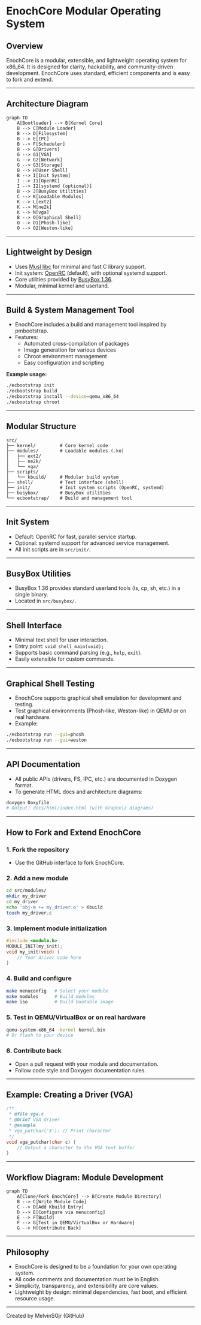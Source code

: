 # EnochCore Modular Operating System

## Overview
EnochCore is a modular, extensible, and lightweight operating system for x86_64. It is designed for clarity, hackability, and community-driven development. EnochCore uses standard, efficient components and is easy to fork and extend.

---

## Architecture Diagram

```mermaid
graph TD
    A[Bootloader] --> B[Kernel Core]
    B --> C[Module Loader]
    B --> D[Filesystem]
    B --> E[IPC]
    B --> F[Scheduler]
    B --> G[Drivers]
    G --> G1[VGA]
    G --> G2[Network]
    G --> G3[Storage]
    B --> H[User Shell]
    B --> I[Init System]
    I --> I1[OpenRC]
    I --> I2[systemd (optional)]
    B --> J[BusyBox Utilities]
    C --> K[Loadable Modules]
    K --> L[ext2]
    K --> M[ne2k]
    K --> N[vga]
    B --> O[Graphical Shell]
    O --> O1[Phosh-like]
    O --> O2[Weston-like]
```

---

## Lightweight by Design
- Uses [Musl libc](https://musl.libc.org/) for minimal and fast C library support.
- Init system: [OpenRC](https://github.com/OpenRC/openrc) (default), with optional systemd support.
- Core utilities provided by [BusyBox 1.36](https://busybox.net/).
- Modular, minimal kernel and userland.

---

## Build & System Management Tool
- EnochCore includes a build and management tool inspired by pmbootstrap.
- Features:
  - Automated cross-compilation of packages
  - Image generation for various devices
  - Chroot environment management
  - Easy configuration and scripting

**Example usage:**
```sh
./ecbootstrap init
./ecbootstrap build
./ecbootstrap install --device=qemu_x86_64
./ecbootstrap chroot
```

---

## Modular Structure
```
src/
├── kernel/         # Core kernel code
├── modules/        # Loadable modules (.ko)
│   ├── ext2/
│   ├── ne2k/
│   └── vga/
├── scripts/
│   └── kbuild/     # Modular build system
├── shell/          # Text interface (shell)
├── init/           # Init system scripts (OpenRC, systemd)
├── busybox/        # BusyBox utilities
└── ecbootstrap/    # Build and management tool
```

---

## Init System
- Default: OpenRC for fast, parallel service startup.
- Optional: systemd support for advanced service management.
- All init scripts are in `src/init/`.

---

## BusyBox Utilities
- BusyBox 1.36 provides standard userland tools (ls, cp, sh, etc.) in a single binary.
- Located in `src/busybox/`.

---

## Shell Interface
- Minimal text shell for user interaction.
- Entry point: `void shell_main(void);`
- Supports basic command parsing (e.g., `help`, `exit`).
- Easily extensible for custom commands.

---

## Graphical Shell Testing
- EnochCore supports graphical shell emulation for development and testing.
- Test graphical environments (Phosh-like, Weston-like) in QEMU or on real hardware.
- Example:
```sh
./ecbootstrap run --gui=phosh
./ecbootstrap run --gui=weston
```

---

## API Documentation
- All public APIs (drivers, FS, IPC, etc.) are documented in Doxygen format.
- To generate HTML docs and architecture diagrams:

```sh
doxygen Doxyfile
# Output: docs/html/index.html (with Graphviz diagrams)
```

---

## How to Fork and Extend EnochCore

### 1. Fork the repository
- Use the GitHub interface to fork EnochCore.

### 2. Add a new module
```sh
cd src/modules/
mkdir my_driver
cd my_driver
echo 'obj-m += my_driver.o' > Kbuild
touch my_driver.c
```

### 3. Implement module initialization
```c
#include <module.h>
MODULE_INIT(my_init);
void my_init(void) {
    // Your driver code here
}
```

### 4. Build and configure
```sh
make menuconfig   # Select your module
make modules      # Build modules
make iso          # Build bootable image
```

### 5. Test in QEMU/VirtualBox or on real hardware
```sh
qemu-system-x86_64 -kernel kernel.bin
# Or flash to your device
```

### 6. Contribute back
- Open a pull request with your module and documentation.
- Follow code style and Doxygen documentation rules.

---

## Example: Creating a Driver (VGA)

```c
/**
 * @file vga.c
 * @brief VGA driver
 * @example
 * vga_putchar('X'); // Print character
 */
void vga_putchar(char c) {
    // Output a character to the VGA text buffer
}
```

---

## Workflow Diagram: Module Development

```mermaid
graph TD
    A[Clone/Fork EnochCore] --> B[Create Module Directory]
    B --> C[Write Module Code]
    C --> D[Add Kbuild Entry]
    D --> E[Configure via menuconfig]
    E --> F[Build]
    F --> G[Test in QEMU/VirtualBox or Hardware]
    G --> H[Contribute Back]
```

---

## Philosophy
- EnochCore is designed to be a foundation for your own operating system.
- All code comments and documentation must be in English.
- Simplicity, transparency, and extensibility are core values.
- Lightweight by design: minimal dependencies, fast boot, and efficient resource usage.

---

Created by MelvinSGjr (GitHub) 